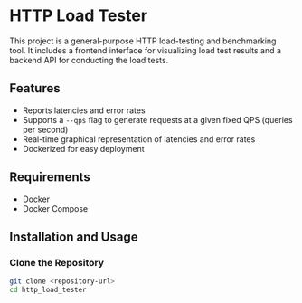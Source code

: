 # HTTP Load Tester

This project is a general-purpose HTTP load-testing and benchmarking tool. It includes a frontend interface for visualizing load test results and a backend API for conducting the load tests.

## Features

- Reports latencies and error rates
- Supports a `--qps` flag to generate requests at a given fixed QPS (queries per second)
- Real-time graphical representation of latencies and error rates
- Dockerized for easy deployment

## Requirements

- Docker
- Docker Compose

## Installation and Usage

### Clone the Repository

```sh
git clone <repository-url>
cd http_load_tester
